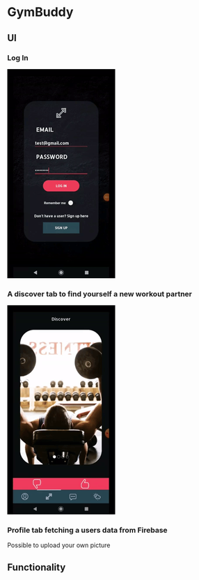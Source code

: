 # GymBuddy

## UI

### Log In

![](login.gif)

### A discover tab to find yourself a new workout partner

![](carousel.gif)

### Profile tab fetching a users data from Firebase

Possible to upload your own picture

## Functionality
